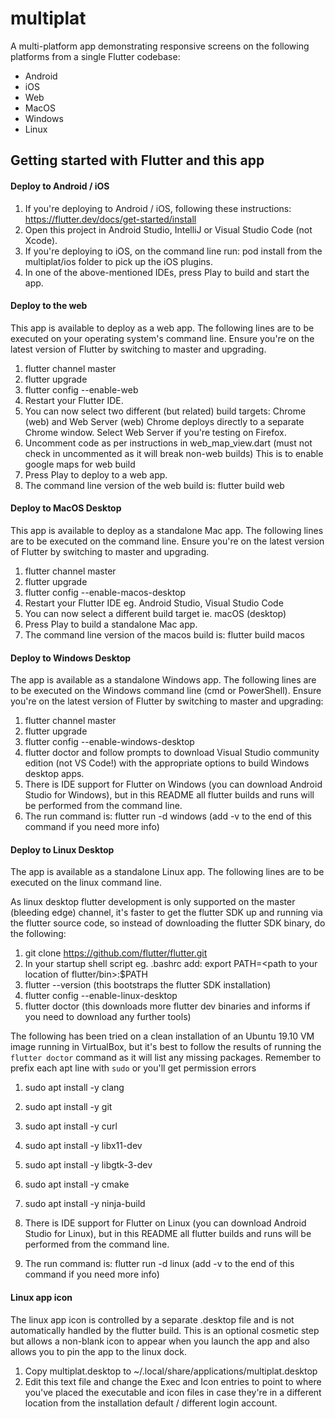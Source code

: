 # multiplat

A multi-platform app demonstrating responsive screens on the following platforms from a single Flutter codebase:
- Android
- iOS
- Web
- MacOS
- Windows
- Linux 

## Getting started with Flutter and this app
#### Deploy to Android / iOS
1. If you're deploying to Android / iOS, following these instructions: https://flutter.dev/docs/get-started/install
1. Open this project in Android Studio, IntelliJ or Visual Studio Code (not Xcode).
1. If you're deploying to iOS, on the command line run: pod install from the multiplat/ios folder to pick up the iOS plugins.
1. In one of the above-mentioned IDEs, press Play to build and start the app.

#### Deploy to the web
This app is available to deploy as a web app. The following lines are to be executed on your operating system's command line.
Ensure you're on the latest version of Flutter by switching to master and upgrading.
1. flutter channel master
1. flutter upgrade
1. flutter config --enable-web
1. Restart your Flutter IDE.
1. You can now select two different (but related) build targets: Chrome (web) and Web Server (web) Chrome deploys directly to a separate Chrome window. Select Web Server if you're testing on Firefox.
1. Uncomment code as per instructions in web_map_view.dart (must not check in uncommented as it will break non-web builds) This is to enable google maps for web build
1. Press Play to deploy to a web app.
1. The command line version of the web build is: flutter build web

#### Deploy to MacOS Desktop
This app is available to deploy as a standalone Mac app. The following lines are to be executed on the command line.
Ensure you're on the latest version of Flutter by switching to master and upgrading.
1. flutter channel master
1. flutter upgrade
1. flutter config --enable-macos-desktop 
1. Restart your Flutter IDE eg. Android Studio, Visual Studio Code
1. You can now select a different build target ie. macOS (desktop)
1. Press Play to build a standalone Mac app.
1. The command line version of the macos build is: flutter build macos

#### Deploy to Windows Desktop
The app is available as a standalone Windows app. The following lines are to be executed on the Windows command line (cmd or PowerShell).
Ensure you're on the latest version of Flutter by switching to master and upgrading:
1. flutter channel master
1. flutter upgrade
1. flutter config --enable-windows-desktop 
1. flutter doctor and follow prompts to download Visual Studio community edition (not VS Code!) with the appropriate options to build Windows desktop apps.
1. There is IDE support for Flutter on Windows (you can download Android Studio for Windows), but in this README all flutter builds and runs will be performed from the command line.
1. The run command is: flutter run -d windows   (add -v to the end of this command if you need more info)

#### Deploy to Linux Desktop
The app is available as a standalone Linux app. The following lines are to be executed on the linux command line.

As linux desktop flutter development is only supported on the master (bleeding edge) channel, it's faster to get the flutter SDK up and running via the flutter source code, so instead of downloading the flutter SDK binary, do the following:
1. git clone https://github.com/flutter/flutter.git
1. In your startup shell script eg. .bashrc add: export PATH=<path to your location of flutter/bin>:$PATH
1. flutter --version (this bootstraps the flutter SDK installation)
1. flutter config --enable-linux-desktop
1. flutter doctor (this downloads more flutter dev binaries and informs if you need to download any further tools)

The following has been tried on a clean installation of an Ubuntu 19.10 VM image running in VirtualBox, but it's best to follow the results of running the `flutter doctor` command as it will list any missing packages. Remember to prefix each apt line with `sudo` or you'll get permission errors
1. sudo apt install -y clang
1. sudo apt install -y git
1. sudo apt install -y curl
1. sudo apt install -y libx11-dev
1. sudo apt install -y libgtk-3-dev
1. sudo apt install -y cmake
1. sudo apt install -y ninja-build

1. There is IDE support for Flutter on Linux (you can download Android Studio for Linux), but in this README all flutter builds and runs will be performed from the command line.
1. The run command is: flutter run -d linux  (add -v to the end of this command if you need more info)

#### Linux app icon
The linux app icon is controlled by a separate .desktop file and is not automatically handled by the flutter build. This is an optional cosmetic step but allows a non-blank icon to appear when you launch the app and also allows you to pin the app to the linux dock.
1. Copy multiplat.desktop to ~/.local/share/applications/multiplat.desktop
1. Edit this text file and change the Exec and Icon entries to point to where you've placed the executable and icon files in case they're in a different location from the installation default / different login account.
